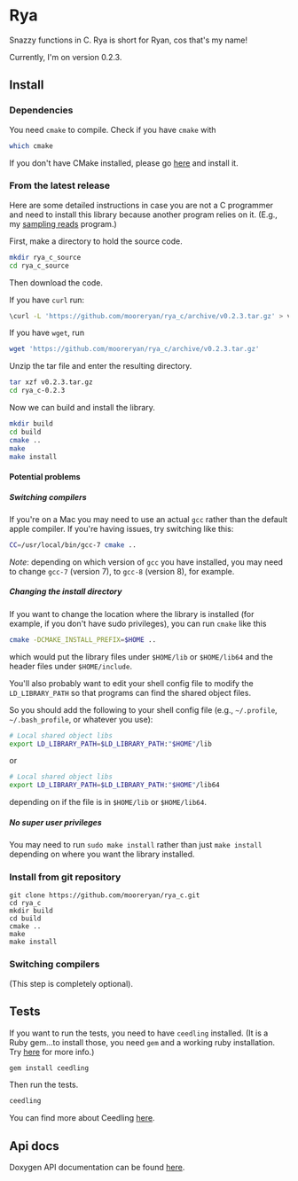 # Rya

Snazzy functions in C.  Rya is short for Ryan, cos that's my name!

Currently, I'm on version 0.2.3.

## Install

### Dependencies

You need `cmake` to compile.  Check if you have `cmake` with

```bash
which cmake
```

If you don't have CMake installed, please go [here](https://cmake.org/install/) and install it.

### From the latest release

Here are some detailed instructions in case you are not a C programmer and need to install this library because another program relies on it.  (E.g., my [sampling reads](https://github.com/mooreryan/sample_seqs) program.)

First, make a directory to hold the source code.

```bash
mkdir rya_c_source
cd rya_c_source
```

Then download the code.  

If you have `curl` run:

```bash
\curl -L 'https://github.com/mooreryan/rya_c/archive/v0.2.3.tar.gz' > v0.2.3.tar.gz
```

If you have `wget`, run

```bash
wget 'https://github.com/mooreryan/rya_c/archive/v0.2.3.tar.gz'
```

Unzip the tar file and enter the resulting directory.

```bash
tar xzf v0.2.3.tar.gz
cd rya_c-0.2.3
```

Now we can build and install the library.

```bash
mkdir build
cd build
cmake ..
make
make install
```

#### Potential problems

##### Switching compilers

If you're on a Mac you may need to use an actual `gcc` rather than the default apple compiler.  If you're having issues, try switching like this:

```bash
CC=/usr/local/bin/gcc-7 cmake ..
```

*Note*:  depending on which version of `gcc` you have installed, you may need to change `gcc-7` (version 7), to `gcc-8` (version 8), for example.


##### Changing the install directory 

If you want to change the location where the library is installed (for example, if you don't have sudo privileges), you can run `cmake` like this

```bash
cmake -DCMAKE_INSTALL_PREFIX=$HOME ..
```

which would put the library files under `$HOME/lib` or `$HOME/lib64` and the header files under `$HOME/include`.

You'll also probably want to edit your shell config file to modify the `LD_LIBRARY_PATH` so that programs can find the shared object files.

So you should add the following to your shell config file (e.g., `~/.profile`, `~/.bash_profile`, or whatever you use):

```bash
# Local shared object libs
export LD_LIBRARY_PATH=$LD_LIBRARY_PATH:"$HOME"/lib
```
or 

```bash
# Local shared object libs
export LD_LIBRARY_PATH=$LD_LIBRARY_PATH:"$HOME"/lib64
```

depending on if the file is in `$HOME/lib` or `$HOME/lib64`.


##### No super user privileges

You may need to run `sudo make install` rather than just `make install` depending on where you want the library installed.

### Install from git repository

```
git clone https://github.com/mooreryan/rya_c.git
cd rya_c
mkdir build
cd build
cmake ..
make
make install
```

### Switching compilers

(This step is completely optional).  

## Tests

If you want to run the tests, you need to have `ceedling` installed.  (It is a Ruby gem...to install those, you need `gem` and a working ruby installation.  Try [here](https://rvm.io) for more info.)

```bash
gem install ceedling
```

Then run the tests.

```bash
ceedling
```

You can find more about Ceedling [here](http://www.throwtheswitch.org/ceedling).

## Api docs

Doxygen API documentation can be found [here](https://mooreryan.github.io/rya_c/).
